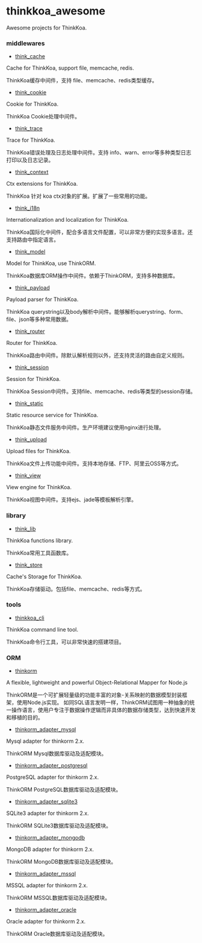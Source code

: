 # thinkkoa_awesome

Awesome projects for ThinkKoa.

### middlewares

*  [think_cache](https://github.com/thinkkoa/think_cache) 

Cache for ThinkKoa, support file, memcache, redis.

ThinkKoa缓存中间件，支持 file、memcache、redis类型缓存。


*  [think_cookie](https://github.com/thinkkoa/think_cookie) 

Cookie for ThinkKoa.

ThinkKoa Cookie处理中间件。

*  [think_trace](https://github.com/thinkkoa/think_trace) 

Trace for ThinkKoa.

ThinkKoa错误处理及日志处理中间件。支持 info、warn、error等多种类型日志打印以及日志记录。

*  [think_context](https://github.com/thinkkoa/think_context) 

Ctx extensions for ThinkKoa.

ThinkKoa 针对 koa ctx对象的扩展。扩展了一些常用的功能。

*  [think_i18n](https://github.com/thinkkoa/think_i18n) 

Internationalization and localization for ThinkKoa.

ThinkKoa国际化中间件，配合多语言文件配置，可以非常方便的实现多语言。还支持路由中指定语言。

*  [think_model](https://github.com/thinkkoa/think_model) 

Model for ThinkKoa, use ThinkORM.

ThinkKoa数据库ORM操作中间件。依赖于ThinkORM，支持多种数据库。

*  [think_payload](https://github.com/thinkkoa/think_payload) 

Payload parser for ThinkKoa.

ThinkKoa querystring以及body解析中间件。能够解析querystring、form、file、json等多种常用数据。

*  [think_router](https://github.com/thinkkoa/think_router) 

Router for ThinkKoa.

ThinkKoa路由中间件。除默认解析规则以外，还支持灵活的路由自定义规则。

*  [think_session](https://github.com/thinkkoa/think_session) 

Session for ThinkKoa.

ThinkKoa Session中间件。支持file、memcache、redis等类型的session存储。

*  [think_static](https://github.com/thinkkoa/think_static) 

Static resource service for ThinkKoa.

ThinkKoa静态文件服务中间件。生产环境建议使用nginx进行处理。

*  [think_upload](https://github.com/thinkkoa/think_upload) 

Upload files for ThinkKoa.

ThinkKoa文件上传功能中间件。支持本地存储、FTP、阿里云OSS等方式。

*  [think_view](https://github.com/thinkkoa/think_view) 

View engine for ThinkKoa.

ThinkKoa视图中间件。支持ejs、jade等模板解析引擎。

### library

*  [think_lib](https://github.com/thinkkoa/think_lib) 

ThinkKoa functions library.

ThinkKoa常用工具函数库。

*  [think_store](https://github.com/thinkkoa/think_store) 

Cache's Storage for ThinkKoa.

ThinkKoa存储驱动。包括file、memcache、redis等方式。

### tools

*  [thinkkoa_cli](https://github.com/thinkkoa/thinkkoa_cli) 

ThinkKoa command line tool.

ThinkKoa命令行工具，可以非常快速的搭建项目。


### ORM

*  [thinkorm](https://github.com/thinkkoa/thinkorm) 

A flexible, lightweight and powerful Object-Relational Mapper for Node.js

ThinkORM是一个可扩展轻量级的功能丰富的对象-关系映射的数据模型封装框架，使用Node.js实现。
如同SQL语言发明一样，ThinkORM试图用一种抽象的统一操作语言，使用户专注于数据操作逻辑而非具体的数据存储类型，达到快速开发和移植的目的。

*  [thinkorm_adapter_mysql](https://github.com/thinkkoa/thinkorm_adapter_mysql) 

Mysql adapter for thinkorm 2.x.

ThinkORM Mysql数据库驱动及适配模块。

*  [thinkorm_adapter_postgresql](https://github.com/thinkkoa/thinkorm_adapter_postgresql) 

PostgreSQL adapter for thinkorm 2.x.

ThinkORM PostgreSQL数据库驱动及适配模块。

*  [thinkorm_adapter_sqlite3](https://github.com/thinkkoa/thinkorm_adapter_sqlite3) 

SQLite3 adapter for thinkorm 2.x.

ThinkORM SQLite3数据库驱动及适配模块。

*  [thinkorm_adapter_mongodb](https://github.com/thinkkoa/thinkorm_adapter_mongodb) 

MongoDB adapter for thinkorm 2.x.

ThinkORM MongoDB数据库驱动及适配模块。

*  [thinkorm_adapter_mssql](https://github.com/thinkkoa/thinkorm_adapter_mssql) 

MSSQL adapter for thinkorm 2.x.

ThinkORM MSSQL数据库驱动及适配模块。

*  [thinkorm_adapter_oracle](https://github.com/thinkkoa/thinkorm_adapter_oracle) 

Oracle adapter for thinkorm 2.x.

ThinkORM Oracle数据库驱动及适配模块。